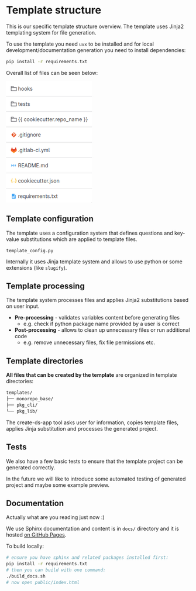 # **Template structure**

This is our specific template structure overview. The template uses Jinja2 templating system for file generation.

To use the template you need `uvx` to be installed and for local development/documentation generation you need to install dependencies:

```bash
pip install -r requirements.txt
```

Overall list of files can be seen below:

![Presentation of template files](_static/template_files.png)

## Template configuration

The template uses a configuration system that defines questions and key-value substitutions which are applied to template files.

```
template_config.py
```
Internally it uses Jinja template system and allows to use python or some extensions (like `slugify`).

## Template processing

The template system processes files and applies Jinja2 substitutions based on user input.

- **Pre-processing** - validates variables content before generating files
  - e.g. check if python package name provided by a user is correct
- **Post-processing** - allows to clean up unnecessary files or run additional code
  - e.g. remove unnecessary files, fix file permissions etc.

## Template directories

**All files that can be created by the template** are organized in template directories:

```bash
templates/
├── monorepo_base/
├── pkg_cli/
└── pkg_lib/
```
The create-ds-app tool asks user for information, copies template files, applies Jinja substitution and processes the generated project.

## Tests

We also have a few basic tests to ensure that the template project can be generated correctly.

In the future we will like to introduce some automated testing of generated project and maybe some example preview.


## Documentation

Actually what are you reading just now :)

We use Sphinx documentation and content is in `docs/` directory and it is hosted [on GitHub Pages](https://deepsense-ai.github.io/ds-template//).

To build locally:
```bash
# ensure you have sphinx and related packages installed first:
pip install -r requirements.txt
# then you can build with one command:
./build_docs.sh
# now open public/index.html
```
